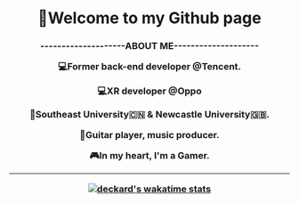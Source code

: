 
<h1 align = "center">👋Welcome to my Github page
<h3 align = "center">--------------------ABOUT ME--------------------
<p align = "center">
💻Former back-end developer @Tencent.   
<p align = "center">
💻XR developer @Oppo
<p align = "center">
📖Southeast University🇨🇳 & Newcastle University🇬🇧.  
<p align = "center">
🎸Guitar player, music producer.
<p align = "center">
🎮In my heart, I'm a Gamer.

***
[![deckard's wakatime stats](https://github-readme-stats.vercel.app/api/wakatime?username=DeckardZ46&theme=tokyonight)](https://github.com/anuraghazra/github-readme-stats)


